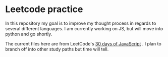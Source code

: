 # Leetcode practice
In this repository my goal is to improve my thought process in regards to several different languages. I am currently working on JS, but will move into python and go shortly. 

The current files here are from LeetCode's [30 days of JavaScript](https://leetcode.com/studyplan/30-days-of-javascript/) . I plan to branch off into other study paths but time will tell.